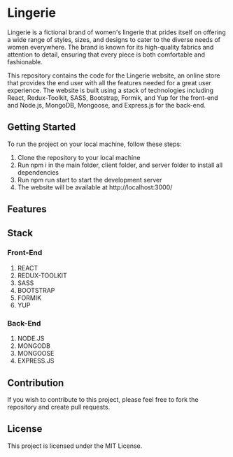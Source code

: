 # Lingerie

Lingerie is a fictional brand of women's lingerie that prides itself on offering a wide range of styles, sizes, and designs to cater to the diverse needs of women everywhere. The brand is known for its high-quality fabrics and attention to detail, ensuring that every piece is both comfortable and fashionable.

This repository contains the code for the Lingerie website, an online store that provides the end user with all the features needed for a great user experience. The website is built using a stack of technologies including React, Redux-Toolkit, SASS, Bootstrap, Formik, and Yup for the front-end and Node.js, MongoDB, Mongoose, and Express.js for the back-end.

## Getting Started

To run the project on your local machine, follow these steps:

1. Clone the repository to your local machine
2. Run npm i in the main folder, client folder, and server folder to install all dependencies
3. Run npm run start to start the development server
4. The website will be available at http://localhost:3000/

## Features

## Stack

### Front-End

1. REACT
2. REDUX-TOOLKIT
3. SASS
4. BOOTSTRAP
5. FORMIK
6. YUP

### Back-End

1. NODE.JS
2. MONGODB
3. MONGOOSE
4. EXPRESS.JS

## Contribution

If you wish to contribute to this project, please feel free to fork the repository and create pull requests.

## License

This project is licensed under the MIT License.
